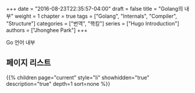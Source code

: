 +++
date = "2016-08-23T22:35:57-04:00"
draft = false
title = "Golang의 내부"
weight = 1
chapter = true
tags = ["Golang", "Internals", "Compiler", "Structure"]
categories = ["번역", "핵킹"]
series = ["Hugo Introduction"]
authors = ["Jhonghee Park"]
+++

Go 언어 내부

## 페이지 리스트

{{% children page="current" style="li" showhidden="true" description="true" depth=1 sort=none %}}
